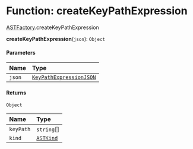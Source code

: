 # Function: createKeyPathExpression

[ASTFactory](/en/auto-docs/fixed-layout-editor/modules/ASTFactory.md).createKeyPathExpression

**createKeyPathExpression**(`json`): `Object`

#### Parameters

| Name | Type |
| :------ | :------ |
| `json` | [`KeyPathExpressionJSON`](/en/auto-docs/fixed-layout-editor/interfaces/KeyPathExpressionJSON.md) |

#### Returns

`Object`

| Name | Type |
| :------ | :------ |
| `keyPath` | `string`\[] |
| `kind` | [`ASTKind`](/en/auto-docs/fixed-layout-editor/enums/ASTKind.md) |
